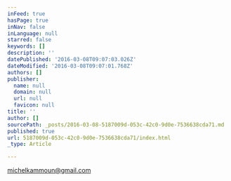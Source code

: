 ```yaml
---
inFeed: true
hasPage: true
inNav: false
inLanguage: null
starred: false
keywords: []
description: ''
datePublished: '2016-03-08T09:07:03.026Z'
dateModified: '2016-03-08T09:07:01.768Z'
authors: []
publisher:
  name: null
  domain: null
  url: null
  favicon: null
title: ''
author: []
sourcePath: _posts/2016-03-08-5187009d-053c-42c0-9d0e-7536638cda71.md
published: true
url: 5187009d-053c-42c0-9d0e-7536638cda71/index.html
_type: Article

---
```

michelkammoun@gmail.com